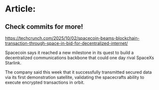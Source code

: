# Article:

## Check commits for more!
https://techcrunch.com/2025/10/02/spacecoin-beams-blockchain-transaction-through-space-in-bid-for-decentralized-internet/

Spacecoin says it reached a new milestone in its quest to build a decentralized communications backbone that could one day rival SpaceXs Starlink.

The company said this week that it successfully transmitted secured data via its first demonstration satellite, validating the spacecrafts ability to execute encrypted transactions in orbit.